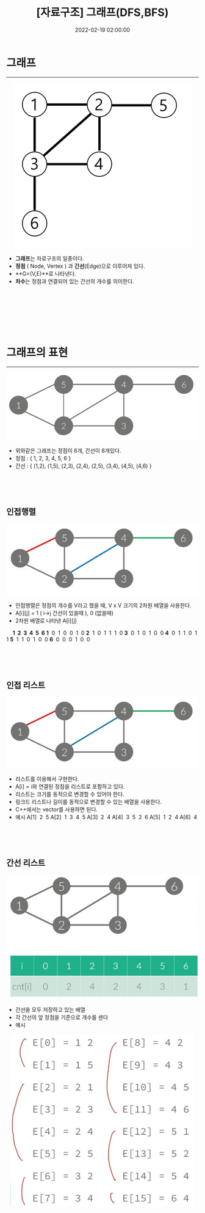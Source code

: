 ﻿---
title: "[자료구조] 그래프(DFS,BFS) "
date: 2022-02-19 02:00:00
categories:
- 자료구조
tags:
- 알고리즘
- 자료구조
- 그래프
- DFS
- BFS
---

# 그래프
<hr>

<p align="center">
<img src="https://github.com/idkim97/idkim97.github.io/blob/master/img/graph.png?raw=true">
</p>


 - **그래프**는 자료구조의 일종이다.
 -  **정점** ( Node, Vertex ) 과 **간선**(Edge)으로 이루어져 있다.
 -  **G=(V,E)**로 나타낸다.
 -  **차수**는 정점과 연결되어 있는 간선의 개수를 의미한다.

<br><br><br><br><br><br>

# 그래프의 표현
<hr>
<p align="center">
<img src="https://github.com/idkim97/idkim97.github.io/blob/master/img/graph1.jpg?raw=true">
</p>

- 위와같은 그래프는 정점이 6개, 간선이 8개있다.
- 정점 : { 1, 2, 3, 4, 5, 6 }
- 간선 : { (1,2), (1,5), (2,3), (2,4), (2,5), (3,4), (4,5), (4,6) }

<br><br><br>

## 인접행렬

<p align="center">
<img src="https://github.com/idkim97/idkim97.github.io/blob/master/img/graph2.jpg?raw=true">
</p>

- 인접행렬은 정점의 개수를 V라고 했을 때, V x V 크기의 2차원 배열을 사용한다.
- A[i][j] = 1 ( i->j 간선이 있을때 ), 0 (없을때) 
- 2차원 배열로 나타낸 A[i][j]
<p align="center">

**&nbsp;&nbsp;&nbsp;&nbsp; 1&nbsp; 2&nbsp; 3&nbsp;  4&nbsp;  5&nbsp;  6** 
**1**&nbsp;&nbsp;0&nbsp; 1&nbsp; 0&nbsp; 0&nbsp; 1&nbsp; 0
**2**&nbsp;&nbsp;1&nbsp; 0&nbsp; 1&nbsp; 1&nbsp; 1&nbsp; 0
**3**&nbsp;&nbsp;0&nbsp; 1&nbsp; 0&nbsp; 1&nbsp; 0&nbsp; 0
**4**&nbsp;&nbsp;0&nbsp; 1&nbsp; 1&nbsp; 0&nbsp; 1&nbsp; 1
**5**&nbsp;&nbsp;1&nbsp; 1&nbsp; 0&nbsp; 1&nbsp; 0&nbsp; 0
**6**&nbsp;&nbsp;0&nbsp; 0&nbsp; 0&nbsp; 1&nbsp; 0&nbsp; 0

</p>

<br><br><br>

## 인접 리스트
<p align="center">
<img src="https://github.com/idkim97/idkim97.github.io/blob/master/img/graph2.jpg?raw=true">
</p>

- 리스트를 이용해서 구현한다. 
- A[i] = i와 연결된 정점을 리스트로 포함하고 있다.
- 리스트는 크기를 동적으로 변경할 수 있어야 한다.
- 링크드 리스트나 길이를 동적으로 변경할 수 있는 배열을 사용한다.
- C++에서는 vector를 사용하면 된다.
- 예시
A[1] &nbsp;2&nbsp; 5
A[2] &nbsp;1&nbsp; 3&nbsp; 4&nbsp; 5
A[3] &nbsp;2&nbsp; 4
A[4] &nbsp;3&nbsp; 5&nbsp; 2&nbsp; 6
A[5] &nbsp;1&nbsp; 2&nbsp; 4
A[6] &nbsp;4 

<br><br><br>

## 간선 리스트
<p align="center">
<img src="https://github.com/idkim97/idkim97.github.io/blob/master/img/graph4.jpg?raw=true">
</p>

- 간선을 모두 저장하고 있는 배열
- 각 간선의 앞 정점을 기준으로 개수를 센다
- 예시
<p align="center">
<img src="https://github.com/idkim97/idkim97.github.io/blob/master/img/graph5.jpg?raw=true">
</p>
